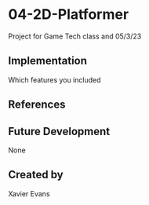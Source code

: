 
# 04-2D-Platformer
Project for Game Tech class and 05/3/23

## Implementation
Which features you included

## References


## Future Development
None

## Created by
Xavier Evans
